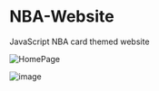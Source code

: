 # NBA-Website
JavaScript NBA card themed website

![HomePage](https://github.com/johndeappolonia/NBA-Website/assets/42302746/a59309eb-a29d-4d95-9083-9f8eb8efa45e)


![image](https://github.com/johndeappolonia/NBA-Website/assets/42302746/1732b9f7-b464-49d7-bcf5-a49d9669b348)
